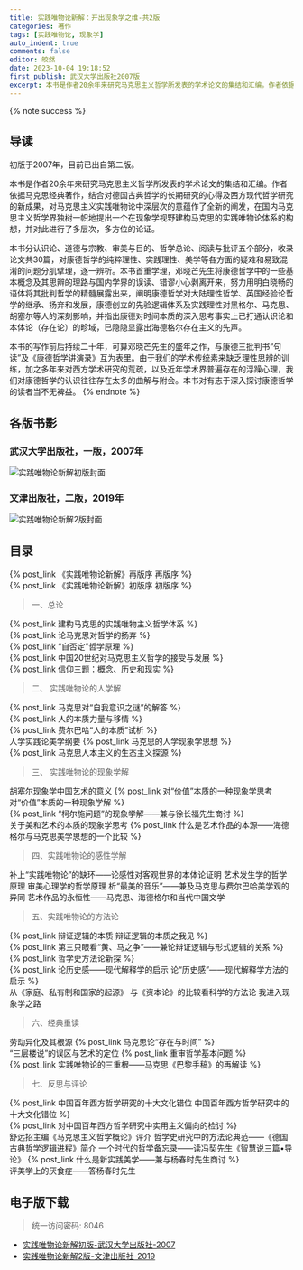 ```yaml
---
title: 实践唯物论新解：开出现象学之维-共2版
categories: 著作
tags: [实践唯物论, 现象学]
auto_indent: true
comments: false
editor: 皎然
date: 2023-10-04 19:18:52
first_publish: 武汉大学出版社2007版
excerpt: 本书是作者20余年来研究马克思主义哲学所发表的学术论文的集结和汇编。作者依据马克思经典著作，结合对德国古典哲学的长期研究的心得及西方现代哲学研究的新成果，对马克思主义实践唯物论中深层次的意蕴作了全新的阐发，在国内马克思主义哲学界独树一帜地提出一个在现象学视野建构马克思的实践唯物论体系的构想，并对此进行了多层次，多方位的论证。
---
```

{% note success %}
## 导读
初版于2007年，目前已出自第二版。

本书是作者20余年来研究马克思主义哲学所发表的学术论文的集结和汇编。作者依据马克思经典著作，结合对德国古典哲学的长期研究的心得及西方现代哲学研究的新成果，对马克思主义实践唯物论中深层次的意蕴作了全新的阐发，在国内马克思主义哲学界独树一帜地提出一个在现象学视野建构马克思的实践唯物论体系的构想，并对此进行了多层次，多方位的论证。

本书分认识论、道德与宗教、审美与目的、哲学总论、阅读与批评五个部分，收录论文共30篇，对康德哲学的纯粹理性、实践理性、美学等各方面的疑难和易致混淆的问题分肌擘理，逐一辨析。本书首重学理，邓晓芒先生将康德哲学中的一些基本概念及其思辨的理路与国内学界的误读、错谬小心剥离开来，努力用明白晓畅的语体将其批判哲学的精髓展露出来，阐明康德哲学对大陆理性哲学、英国经验论哲学的继承、扬弃和发展，康德创立的先验逻辑体系及实践理性对黑格尔、马克思、胡塞尔等人的深刻影响，并指出康德对时间本质的深入思考事实上已打通认识论和本体论（存在论）的畛域，已隐隐显露出海德格尔存在主义的先声。

本书的写作前后持续二十年，可算邓晓芒先生的盛年之作，与康德三批判书“句读”及《康德哲学讲演录》互为表里。由于我们的学术传统素来缺乏理性思辨的训练，加之多年来对西方学术研究的荒疏，以及近年学术界普遍存在的浮躁心理，我们对康德哲学的认识往往存在太多的曲解与附会。本书对有志于深入探讨康德哲学的读者当不无裨益。
{% endnote %}
## 各版书影
### 武汉大学出版社，一版，2007年
![实践唯物论新解初版封面](/images/实践唯物论新解1版封面.png)
### 文津出版社，二版，2019年
![实践唯物论新解2版封面](/images/实践唯物论新解2版封面.jpg)

## 目录
{% post_link 《实践唯物论新解》再版序 再版序 %}<br/>
{% post_link 《实践唯物论新解》初版序 初版序 %}<br/>

> 一、总论

{% post_link 建构马克思的实践唯物主义哲学体系 %}<br/>
{% post_link 论马克思对哲学的扬弃 %}<br/>
{% post_link “自否定”哲学原理 %}<br/>
{% post_link 中国20世纪对马克思主义哲学的接受与发展 %}<br/>
{% post_link 信仰三题：概念、历史和现实 %}<br/>
> 二、 实践唯物论的人学解

{% post_link 马克思对“自我意识之谜”的解答 %}<br/>
{% post_link 人的本质力量与移情 %}<br/>
{% post_link 费尔巴哈“人的本质”试析 %}<br/>
人学实践论美学纲要
{% post_link 马克思的人学现象学思想 %}<br/>
{% post_link 马克思人本主义的生态主义探源 %}<br/>
> 三、 实践唯物论的现象学解

胡塞尔现象学中国艺术的意义
{% post_link 对“价值”本质的一种现象学思考 对“价值”本质的一种现象学解 %}<br/>
{% post_link “柯尔施问题”的现象学解——兼与徐长福先生商讨 %}<br/>
关于美和艺术的本质的现象学思考
{% post_link 什么是艺术作品的本源——海德格尔与马克思美学思想的一个比较 %}<br/>
> 四、实践唯物论的感性学解

补上“实践唯物论”的缺环——论感性对客观世界的本体论证明
艺术发生学的哲学原理
审美心理学的哲学原理
析“最美的音乐”——兼及马克思与费尔巴哈美学观的异同
艺术作品的永恒性——马克思、海德格尔和当代中国文学
> 五、实践唯物论的方法论

{% post_link 辩证逻辑的本质 辩证逻辑的本质之我见 %}<br/>
{% post_link 第三只眼看“黄、马之争”——兼论辩证逻辑与形式逻辑的关系 %}<br/>
{% post_link 哲学史方法论新探 %}<br/>
{% post_link 论历史感——现代解释学的启示 论“历史感”——现代解释学方法的启示 %}<br/>
从《家庭、私有制和国家的起源》
与《资本论》的比较看科学的方法论
我进入现象学之路
> 六、经典重读

劳动异化及其根源
{% post_link 马克思论“存在与时间” %}<br/>
“三层楼说”的误区与艺术的定位
{% post_link 重审哲学基本问题 %}<br/>
{% post_link 实践唯物论的三重根——马克思《巴黎手稿》的再解读 %}<br/>
> 七、反思与评论

{% post_link 中国百年西方哲学研究的十大文化错位 中国百年西方哲学研究中的十大文化错位 %}<br/>
{% post_link 对中国百年西方哲学研究中实用主义偏向的检讨 %}<br/>
舒远招主编《马克思主义哲学概论》评介
哲学史研究中的方法论典范——《德国古典哲学逻辑进程》简介
一个时代的哲学备忘录——读冯契先生《智慧说三篇•导论》
{% post_link 什么是新实践美学——兼与杨春时先生商讨 %}<br/>
评美学上的厌食症——答杨春时先生
## 电子版下载
> 统一访问密码: 8046

- [实践唯物论新解初版-武汉大学出版社-2007](https://url92.ctfile.com/f/21466692-952919763-488014?p=8046)
- [实践唯物论新解2版-文津出版社-2019](https://url92.ctfile.com/f/21466692-952919958-baea7a?p=8046)
